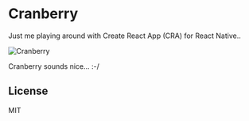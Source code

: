 # Cranberry
Just me playing around with Create React App (CRA) for React Native.. 

![Cranberry](https://res.cloudinary.com/bigwisu/image/upload/c_thumb,w_200,g_face/v1538368149/Cranberry-S.jpg)

Cranberry sounds nice... :-/ 

## License
MIT